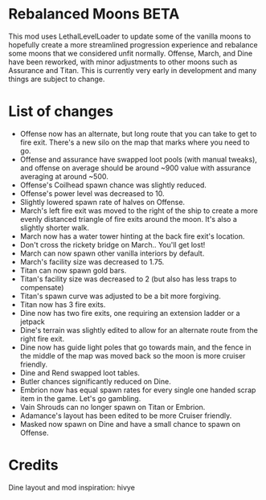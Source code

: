 # Rebalanced Moons BETA

This mod uses LethalLevelLoader to update some of the vanilla moons to hopefully create a more streamlined progression experience and rebalance some moons that we considered unfit normally. Offense, March, and Dine have been reworked, with minor adjustments to other moons such as Assurance and Titan. This is currently very early in development and many things are subject to change. 

# List of changes
- Offense now has an alternate, but long route that you can take to get to fire exit. There's a new silo on the map that marks where you need to go.
- Offense and assurance have swapped loot pools (with manual tweaks), and offense on average should be around ~900 value with assurance averaging at around ~500.
- Offense's Coilhead spawn chance was slightly reduced.
- Offense's power level was decreased to 10.
- Slightly lowered spawn rate of halves on Offense.
- March's left fire exit was moved to the right of the ship to create a more evenly distanced triangle of fire exits around the moon. It's also a slightly shorter walk.
- March now has a water tower hinting at the back fire exit's location.
- Don't cross the rickety bridge on March.. You'll get lost!
- March can now spawn other vanilla interiors by default.
- March's facility size was decreased to 1.75.
- Titan can now spawn gold bars.
- Titan's facility size was decreased to 2 (but also has less traps to compensate)
- Titan's spawn curve was adjusted to be a bit more forgiving.
- Titan now has 3 fire exits.
- Dine now has two fire exits, one requiring an extension ladder or a jetpack
- Dine's terrain was slightly edited to allow for an alternate route from the right fire exit.
- Dine now has guide light poles that go towards main, and the fence in the middle of the map was moved back so the moon is more cruiser friendly.
- Dine and Rend swapped loot tables.
- Butler chances significantly reduced on Dine.
- Embrion now has equal spawn rates for every single one handed scrap item in the game. Let's go gambling.
- Vain Shrouds can no longer spawn on Titan or Embrion.
- Adamance's layout has been edited to be more Cruiser friendly.
- Masked now spawn on Dine and have a small chance to spawn on Offense.



# Credits

Dine layout and mod inspiration: hivye 
